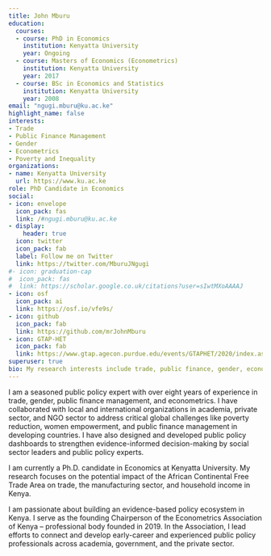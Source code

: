 ```yaml
---
title: John Mburu
education:
  courses:
  - course: PhD in Economics
    institution: Kenyatta University
    year: Ongoing
  - course: Masters of Economics (Econometrics)
    institution: Kenyatta University
    year: 2017
  - course: BSc in Economics and Statistics
    institution: Kenyatta University
    year: 2008
email: "ngugi.mburu@ku.ac.ke"
highlight_name: false
interests:
- Trade
- Public Finance Management
- Gender
- Econometrics
- Poverty and Inequality
organizations:
- name: Kenyatta University
  url: https://www.ku.ac.ke
role: PhD Candidate in Economics
social:
- icon: envelope
  icon_pack: fas
  link: /#ngugi.mburu@ku.ac.ke
- display:
    header: true
  icon: twitter
  icon_pack: fab
  label: Follow me on Twitter
  link: https://twitter.com/MburuJNgugi
#- icon: graduation-cap
#  icon_pack: fas
#  link: https://scholar.google.co.uk/citations?user=sIwtMXoAAAAJ
- icon: osf
  icon_pack: ai
  link: https://osf.io/vfe9s/
- icon: github
  icon_pack: fab
  link: https://github.com/mrJohnMburu
- icon: GTAP-HET
  icon_pack: fab
  link: https://www.gtap.agecon.purdue.edu/events/GTAPHET/2020/index.aspx
superuser: true
bio: My research interests include trade, public finance, gender, econometrics, poverty, and inequality.
---
```


I am a seasoned public policy expert with over eight years of experience in trade, gender, public finance management, and econometrics. I have collaborated with local and international organizations in academia, private sector, and NGO sector to address critical global challenges like poverty reduction, women empowerment, and public finance management in developing countries. I have also designed and developed public policy dashboards to strengthen evidence-informed decision-making by social sector leaders and public policy experts.

I am currently a Ph.D. candidate in Economics at Kenyatta University. My research focuses on the potential impact of the African Continental Free Trade Area on trade, the manufacturing sector, and household income in Kenya.

I am passionate about building an evidence-based policy ecosystem in Kenya. I serve as the founding Chairperson of the Econometrics Association of Kenya – professional body founded in 2019. In the Association, I lead efforts to connect and develop early-career and experienced public policy professionals across academia, government, and the private sector.
